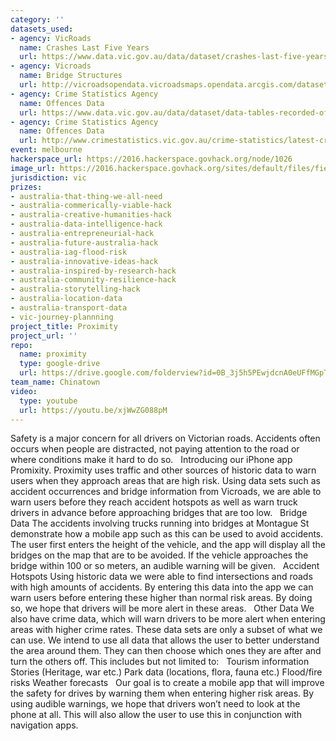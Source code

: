 ```yaml
---
category: ''
datasets_used:
- agency: VicRoads
  name: Crashes Last Five Years
  url: https://www.data.vic.gov.au/data/dataset/crashes-last-five-years
- agency: Vicroads
  name: Bridge Structures
  url: http://vicroadsopendata.vicroadsmaps.opendata.arcgis.com/datasets/ef496e07eae049a3bb94351bc496dd6a_0?uiTab=table
- agency: Crime Statistics Agency
  name: Offences Data
  url: https://www.data.vic.gov.au/data/dataset/data-tables-recorded-offences/resource/74c9e8c8-fc82-41d5-abb0-6c39c8f76ebf
- agency: Crime Statistics Agency
  name: Offences Data
  url: http://www.crimestatistics.vic.gov.au/crime-statistics/latest-crime-data/download-data
event: melbourne
hackerspace_url: https://2016.hackerspace.govhack.org/node/1026
image_url: https://2016.hackerspace.govhack.org/sites/default/files/field/image/logo1024.png
jurisdiction: vic
prizes:
- australia-that-thing-we-all-need
- australia-commerically-viable-hack
- australia-creative-humanities-hack
- australia-data-intelligence-hack
- australia-entrepreneurial-hack
- australia-future-australia-hack
- australia-iag-flood-risk
- australia-innovative-ideas-hack
- australia-inspired-by-research-hack
- australia-community-resilience-hack
- australia-storytelling-hack
- australia-location-data
- australia-transport-data
- vic-journey-plannning
project_title: Proximity
project_url: ''
repo:
  name: proximity
  type: google-drive
  url: https://drive.google.com/folderview?id=0B_3j5h5PEwjdcnA0eUFfMGpTcXc&usp=sharing
team_name: Chinatown
video:
  type: youtube
  url: https://youtu.be/xjWwZG088pM
---
```


Safety is a major concern for all drivers on Victorian roads. Accidents often occurs when people are distracted, not paying attention to the road or where conditions make it hard to do so.
 
Introducing our iPhone app Promixity. Proximity uses traffic and other sources of historic data to warn users when they approach areas that are high risk. Using data sets such as accident occurrences and bridge information from Vicroads, we are able to warn users before they reach accident hotspots as well as warn truck drivers in advance before approaching bridges that are too low.
 
Bridge Data
The accidents involving trucks running into bridges at Montague St demonstrate how a mobile app such as this can be used to avoid accidents. The user first enters the height of the vehicle, and the app will display all the bridges on the map that are to be avoided. If the vehicle approaches the bridge within 100 or so meters, an audible warning will be given.
 
Accident Hotspots
Using historic data we were able to find intersections and roads with high amounts of accidents. By entering this data into the app we can warn users before entering these higher than normal risk areas. By doing so, we hope that drivers will be more alert in these areas.
 
Other Data
We also have crime data, which will warn drivers to be more alert when entering areas with higher crime rates.
These data sets are only a subset of what we can use. We intend to use all data that allows the user to better understand the area around them. They can then choose which ones they are after and turn the others off. This includes but not limited to:
 
Tourism information
Stories (Heritage, war etc.)
Park data (locations, flora, fauna etc.)
Flood/fire risks
Weather forecasts
 
Our goal is to create a mobile app that will improve the safety for drives by warning them when entering higher risk areas. By using audible warnings, we hope that drivers won’t need to look at the phone at all. This will also allow the user to use this in conjunction with navigation apps.